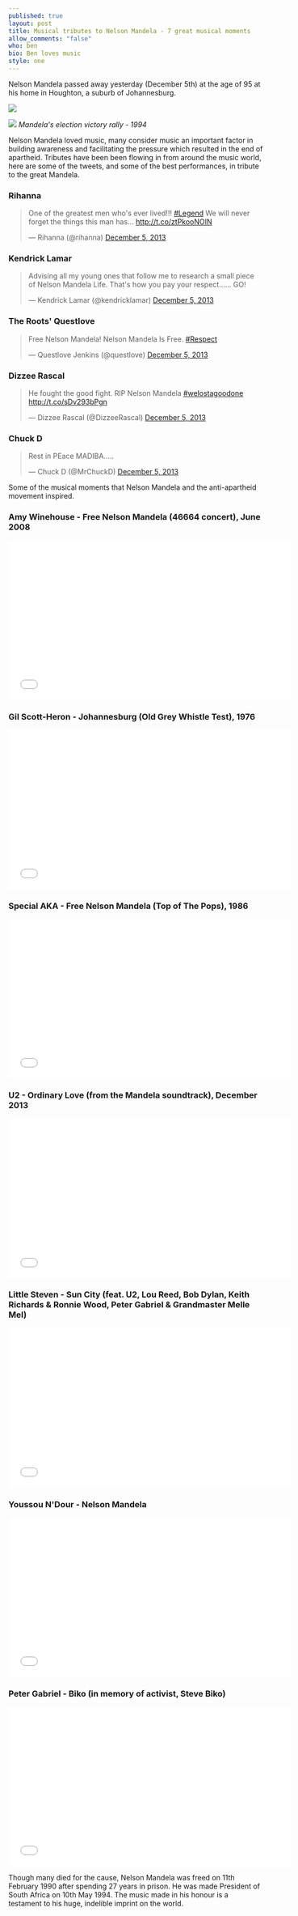 ```yaml
---
published: true
layout: post
title: Musical tributes to Nelson Mandela - 7 great musical moments
allow_comments: "false"
who: ben
bio: Ben loves music
style: one
---
```


Nelson Mandela passed away yesterday (December 5th) at the age of 95 at his home in Houghton, a suburb of Johannesburg<!--excerpt-->.

![](/images/posts/2013-12-06-nelson-mandela-head.jpg)

![](/images/posts/2013-12-06-nelson-mandela.jpg)
_Mandela's election victory rally - 1994_

Nelson Mandela loved music, many consider music an important factor in building awareness and facilitating the pressure which resulted in the end of apartheid. Tributes have been been flowing in from around the music world, here are some of the tweets, and some of the best performances, in tribute to the great Mandela.

### Rihanna
<blockquote class="twitter-tweet" lang="en"><p>One of the greatest men who&#39;s ever lived!!! <a href="https://twitter.com/search?q=%23Legend&amp;src=hash">#Legend</a> We will never forget the things this man has… <a href="http://t.co/ztPkooNOIN">http://t.co/ztPkooNOIN</a></p>&mdash; Rihanna (@rihanna) <a href="https://twitter.com/rihanna/statuses/408727427687645184">December 5, 2013</a></blockquote>

### Kendrick Lamar
<blockquote class="twitter-tweet" lang="en"><p>Advising all my young ones that follow me to research a small piece of Nelson Mandela Life. That&#39;s how you pay your respect...... GO!</p>&mdash; Kendrick Lamar (@kendricklamar) <a href="https://twitter.com/kendricklamar/statuses/408728620744470528">December 5, 2013</a></blockquote>

### The Roots' Questlove
<blockquote class="twitter-tweet" lang="en"><p>Free Nelson Mandela! Nelson Mandela Is Free. <a href="https://twitter.com/search?q=%23Respect&amp;src=hash">#Respect</a></p>&mdash; Questlove Jenkins (@questlove) <a href="https://twitter.com/questlove/statuses/408719692778319873">December 5, 2013</a></blockquote>

### Dizzee Rascal
<blockquote class="twitter-tweet" lang="en"><p>He fought the good fight. &#10;RIP Nelson Mandela <a href="https://twitter.com/search?q=%23welostagoodone&amp;src=hash">#welostagoodone</a> <a href="http://t.co/sDv293bPgn">http://t.co/sDv293bPgn</a></p>&mdash; Dizzee Rascal (@DizzeeRascal) <a href="https://twitter.com/DizzeeRascal/statuses/408717841089966080">December 5, 2013</a></blockquote>

### Chuck D
<blockquote class="twitter-tweet" lang="en"><p>Rest in PEace MADIBA…..</p>&mdash; Chuck D (@MrChuckD) <a href="https://twitter.com/MrChuckD/statuses/408722756180537345">December 5, 2013</a></blockquote>

<script src="//platform.twitter.com/widgets.js">
</script>

Some of the musical moments that Nelson Mandela and the anti-apartheid movement inspired.

### Amy Winehouse - Free Nelson Mandela (46664 concert), June 2008
<iframe width="560" height="315" src="//www.youtube.com/embed/0HiPmMMaHCk" frameborder="0" allowfullscreen="1">
</iframe>

### Gil Scott-Heron - Johannesburg (Old Grey Whistle Test), 1976
<iframe width="560" height="315" src="//www.youtube.com/embed/SvHFuJX2Ock?feature=player_embedded" frameborder="0"  allowfullscreen="1">
</iframe>

### Special AKA - Free Nelson Mandela (Top of The Pops), 1986
<iframe width="560" height="315" src="//www.youtube.com/embed/lCZKZILvE70?feature=player_embedded" frameborder="0"  allowfullscreen="1">
</iframe>

### U2 - Ordinary Love (from the Mandela soundtrack), December 2013
<iframe width="560" height="315" src="//www.youtube.com/embed/XC3ahd6Di3M?feature=player_embedded" frameborder="0"  allowfullscreen="1">
</iframe>

### Little Steven - Sun City (feat. U2, Lou Reed, Bob Dylan, Keith Richards & Ronnie Wood, Peter Gabriel & Grandmaster Melle Mel) 
<iframe width="560" height="315" src="//www.youtube.com/embed/bY3w9gLjEV4?feature=player_embedded" frameborder="0"  allowfullscreen="1">
</iframe>

### Youssou N'Dour -  Nelson Mandela
<iframe width="560" height="315" src="//www.youtube.com/embed/ZxmWfrpei-I?feature=player_embedded" frameborder="0"  allowfullscreen="1">
</iframe>

### Peter Gabriel - Biko (in memory of activist, Steve Biko)
<iframe width="560" height="315" src="//www.youtube.com/embed/MgM-1r0X5Zc?feature=player_embedded" frameborder="0"  allowfullscreen="1">
</iframe>

Though many died for the cause, Nelson Mandela was freed on 11th February 1990 after spending 27 years in prison. He was made President of South Africa on 10th May 1994. The music made in his honour is a testament to his huge, indelible imprint on the world.